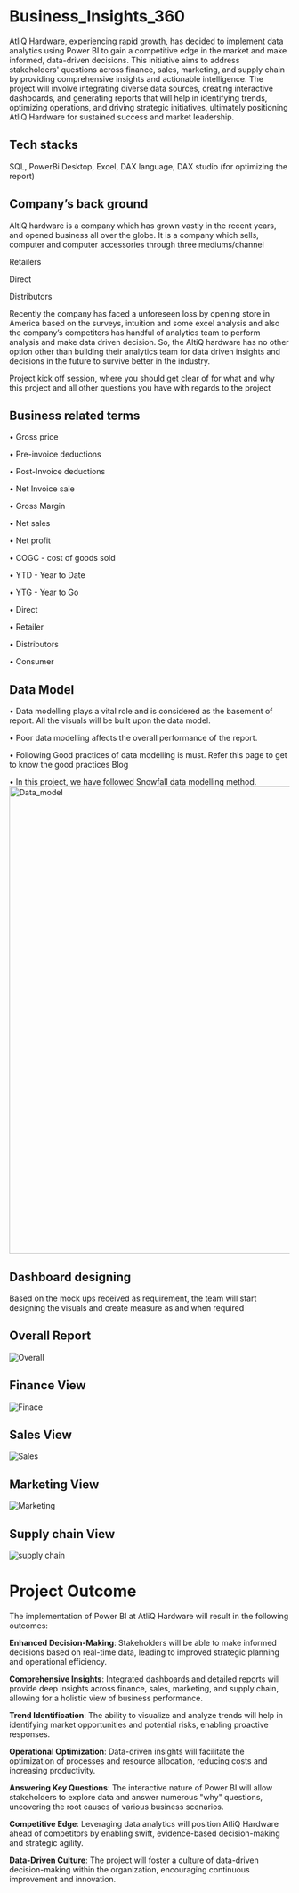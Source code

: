 # Business_Insights_360 
AtliQ Hardware, experiencing rapid growth, has decided to implement data analytics using Power BI to gain a competitive edge in the market and make informed, data-driven decisions. This initiative aims to address stakeholders' questions across finance, sales, marketing, and supply chain by providing comprehensive insights and actionable intelligence. The project will involve integrating diverse data sources, creating interactive dashboards, and generating reports that will help in identifying trends, optimizing operations, and driving strategic initiatives, ultimately positioning AtliQ Hardware for sustained success and market leadership.
## Tech stacks
 SQL,
 PowerBi Desktop,
 Excel,
 DAX language,
 DAX studio (for optimizing the report)

## Company’s back ground
AltiQ hardware is a company which has grown vastly in the recent years, and opened business all over the globe. It is a company which sells, computer and computer accessories through three mediums/channel

Retailers

Direct

Distributors

Recently the company has faced a unforeseen loss by opening store in America based on the surveys, intuition and some excel analysis and also the company’s competitors has handful of analytics team to perform analysis and make data driven decision. So, the AltiQ hardware has no other option other than building their analytics team for data driven insights and decisions in the future to survive better in the industry.

Project kick off session, where you should get clear of for what and why this project and all other questions you have with regards to the project
## Business related terms
 •	Gross price
 
 •	Pre-invoice deductions
 
 •	Post-Invoice deductions
 
 •	Net Invoice sale
 
 •	Gross Margin
 
 •	Net sales

 •	Net profit
 
 •	COGC - cost of goods sold
 
 •	YTD - Year to Date
 
 •	YTG - Year to Go
 
 •	Direct
 
 •	Retailer
 
 •	Distributors
 
 •	Consumer

## Data Model
 •	Data modelling plays a vital role and is considered as the basement of report. All the visuals will be built upon the data model.
 
 •	Poor data modelling affects the overall performance of the report.
 
 •	Following Good practices of data modelling is must. Refer this page to get to know the good practices Blog
 
 •	In this project, we have followed Snowfall data modelling method.
<img width="838" alt="Data_model" src="https://github.com/RupeshJoshi168/Business_Insights_360/assets/173123509/d7abd6e4-607e-4755-aa57-c9a9f3c686d7">

## Dashboard designing
Based on the mock ups received as requirement, the team will start designing the visuals and create measure as and when required

## Overall Report
![Overall](https://github.com/RupeshJoshi168/Business_Insights_360/assets/173123509/b8d413dc-7365-4b43-8694-ee99fe99046d)

## Finance View
![Finace](https://github.com/RupeshJoshi168/Business_Insights_360/assets/173123509/7c25c5b0-7e4f-42d1-8601-83d566938e73)

## Sales View
![Sales](https://github.com/RupeshJoshi168/Business_Insights_360/assets/173123509/92e95c2f-e05f-46b7-83cf-90ab3872ca4a)

## Marketing View
![Marketing](https://github.com/RupeshJoshi168/Business_Insights_360/assets/173123509/23829c52-bbfe-4e49-a633-29ccf975cf12)

## Supply chain View
![supply chain](https://github.com/RupeshJoshi168/Business_Insights_360/assets/173123509/c872c8c1-91d3-4437-bd43-9bb06692c079)

# Project Outcome
The implementation of Power BI at AtliQ Hardware will result in the following outcomes:

**Enhanced Decision-Making**: Stakeholders will be able to make informed decisions based on real-time data, leading to improved strategic planning and operational efficiency.

**Comprehensive Insights**: Integrated dashboards and detailed reports will provide deep insights across finance, sales, marketing, and supply chain, allowing for a holistic view of business performance.

**Trend Identification**: The ability to visualize and analyze trends will help in identifying market opportunities and potential risks, enabling proactive responses.

**Operational Optimization**: Data-driven insights will facilitate the optimization of processes and resource allocation, reducing costs and increasing productivity.

**Answering Key Questions**: The interactive nature of Power BI will allow stakeholders to explore data and answer numerous "why" questions, uncovering the root causes of various business scenarios.

**Competitive Edge**: Leveraging data analytics will position AtliQ Hardware ahead of competitors by enabling swift, evidence-based decision-making and strategic agility.

**Data-Driven Culture**: The project will foster a culture of data-driven decision-making within the organization, encouraging continuous improvement and innovation.






